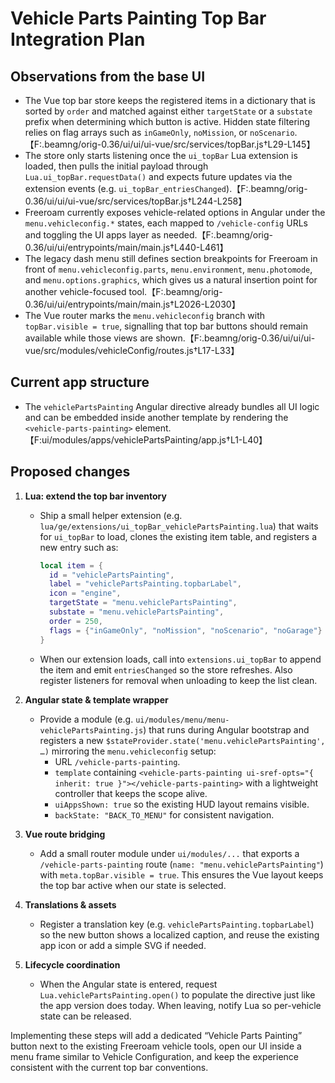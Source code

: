# Vehicle Parts Painting Top Bar Integration Plan

## Observations from the base UI

* The Vue top bar store keeps the registered items in a dictionary that is sorted by `order` and matched against either `targetState` or a `substate` prefix when determining which button is active. Hidden state filtering relies on flag arrays such as `inGameOnly`, `noMission`, or `noScenario`.【F:.beamng/orig-0.36/ui/ui/ui-vue/src/services/topBar.js†L29-L145】
* The store only starts listening once the `ui_topBar` Lua extension is loaded, then pulls the initial payload through `Lua.ui_topBar.requestData()` and expects future updates via the extension events (e.g. `ui_topBar_entriesChanged`).【F:.beamng/orig-0.36/ui/ui/ui-vue/src/services/topBar.js†L244-L258】
* Freeroam currently exposes vehicle-related options in Angular under the `menu.vehicleconfig.*` states, each mapped to `/vehicle-config` URLs and toggling the UI apps layer as needed.【F:.beamng/orig-0.36/ui/ui/entrypoints/main/main.js†L440-L461】
* The legacy dash menu still defines section breakpoints for Freeroam in front of `menu.vehicleconfig.parts`, `menu.environment`, `menu.photomode`, and `menu.options.graphics`, which gives us a natural insertion point for another vehicle-focused tool.【F:.beamng/orig-0.36/ui/ui/entrypoints/main/main.js†L2026-L2030】
* The Vue router marks the `menu.vehicleconfig` branch with `topBar.visible = true`, signalling that top bar buttons should remain available while those views are shown.【F:.beamng/orig-0.36/ui/ui/ui-vue/src/modules/vehicleConfig/routes.js†L17-L33】

## Current app structure

* The `vehiclePartsPainting` Angular directive already bundles all UI logic and can be embedded inside another template by rendering the `<vehicle-parts-painting>` element.【F:ui/modules/apps/vehiclePartsPainting/app.js†L1-L40】

## Proposed changes

1. **Lua: extend the top bar inventory**
   * Ship a small helper extension (e.g. `lua/ge/extensions/ui_topBar_vehiclePartsPainting.lua`) that waits for `ui_topBar` to load, clones the existing item table, and registers a new entry such as:
     ```lua
     local item = {
       id = "vehiclePartsPainting",
       label = "vehiclePartsPainting.topbarLabel",
       icon = "engine",
       targetState = "menu.vehiclePartsPainting",
       substate = "menu.vehiclePartsPainting",
       order = 250,
       flags = {"inGameOnly", "noMission", "noScenario", "noGarage"}
     }
     ```
   * When our extension loads, call into `extensions.ui_topBar` to append the item and emit `entriesChanged` so the store refreshes. Also register listeners for removal when unloading to keep the list clean.

2. **Angular state & template wrapper**
   * Provide a module (e.g. `ui/modules/menu/menu-vehiclePartsPainting.js`) that runs during Angular bootstrap and registers a new `$stateProvider.state('menu.vehiclePartsPainting', …)` mirroring the `menu.vehicleconfig` setup:
     * URL `/vehicle-parts-painting`.
     * `template` containing `<vehicle-parts-painting ui-sref-opts="{ inherit: true }"></vehicle-parts-painting>` with a lightweight controller that keeps the scope alive.
     * `uiAppsShown: true` so the existing HUD layout remains visible.
     * `backState: "BACK_TO_MENU"` for consistent navigation.

3. **Vue route bridging**
   * Add a small router module under `ui/modules/...` that exports a `/vehicle-parts-painting` route (`name: "menu.vehiclePartsPainting"`) with `meta.topBar.visible = true`. This ensures the Vue layout keeps the top bar active when our state is selected.

4. **Translations & assets**
   * Register a translation key (e.g. `vehiclePartsPainting.topbarLabel`) so the new button shows a localized caption, and reuse the existing app icon or add a simple SVG if needed.

5. **Lifecycle coordination**
   * When the Angular state is entered, request `Lua.vehiclePartsPainting.open()` to populate the directive just like the app version does today. When leaving, notify Lua so per-vehicle state can be released.

Implementing these steps will add a dedicated “Vehicle Parts Painting” button next to the existing Freeroam vehicle tools, open our UI inside a menu frame similar to Vehicle Configuration, and keep the experience consistent with the current top bar conventions.
